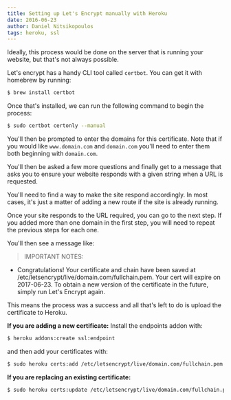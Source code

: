 ```yaml
---
title: Setting up Let's Encrypt manually with Heroku
date: 2016-06-23
author: Daniel Nitsikopoulos
tags: heroku, ssl
---
```


Ideally, this process would be done on the server that is running your website, but that's not always possible.

Let's encrypt has a handy CLI tool called `certbot`. You can get it with homebrew by running:
```bash
$ brew install certbot
```

Once that's installed, we can run the following command to begin the process:
```bash
$ sudo certbot certonly --manual
```

You'll then be prompted to enter the domains for this certificate. Note that if you would like `www.domain.com` and `domain.com` you'll need to enter them both beginning with `domain.com`.

You'll then be asked a few more questions and finally get to a message that asks you to ensure your website responds with a given string when a URL is requested.

You'll need to find a way to make the site respond accordingly. In most cases, it's just a matter of adding a new route if the site is already running.

Once your site responds to the URL required, you can go to the next step. If you added more than one domain in the first step, you will need to repeat the previous steps for each one.

You'll then see a message like: 

> IMPORTANT NOTES:
 - Congratulations! Your certificate and chain have been saved at /etc/letsencrypt/live/domain.com/fullchain.pem. Your cert will expire on 2017-06-23. To obtain a new version of the certificate in the future, simply run Let's Encrypt again.

This means the process was a success and all that's left to do is upload the certificate to Heroku.

**If you are adding a new certificate:**
Install the endpoints addon with:
```bash
$ heroku addons:create ssl:endpoint
```
and then add your certificates with:
```bash
$ sudo heroku certs:add /etc/letsencrypt/live/domain.com/fullchain.pem /etc/letsencrypt/live/domain.com/privkey.pem
```

**If you are replacing an existing certificate:**
```bash
$ sudo heroku certs:update /etc/letsencrypt/live/domain.com/fullchain.pem /etc/letsencrypt/live/domain.com/privkey.pem
```
